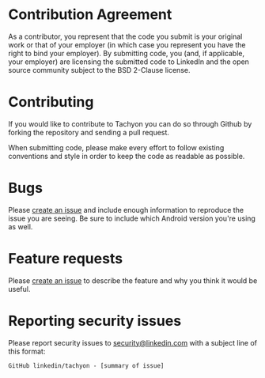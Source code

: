 Contribution Agreement
======================

As a contributor, you represent that the code you submit is your original work or that of your employer (in which case you represent you have the right to bind your employer).  By submitting code, you (and, if applicable, your employer) are licensing the submitted code to LinkedIn and the open source community subject to the BSD 2-Clause license.

Contributing
============

If you would like to contribute to Tachyon you can do so through Github by forking the repository and sending a pull request.

When submitting code, please make every effort to follow existing conventions and style in order to keep the code as readable as possible.

Bugs
====

Please [create an issue](https://github.com/linkedin/tachyon/issues/new) and include enough information to reproduce the issue you are seeing. Be sure to include which Android version you're using as well.

Feature requests
================

Please [create an issue](https://github.com/linkedin/tachyon/issues/new) to describe the feature and why you think it would be useful.

Reporting security issues
=========================

Please report security issues to [security@linkedin.com](mailto:security@linkedin.com) with a subject line of this format:

`GitHub linkedin/tachyon - [summary of issue]`